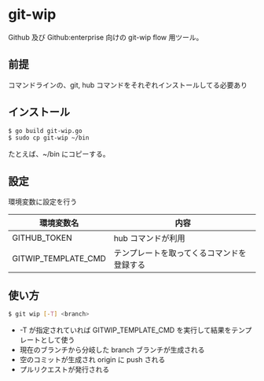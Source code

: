 git-wip
=======

Github 及び Github:enterprise 向けの git-wip flow 用ツール。

前提
----

コマンドラインの、git, hub コマンドをそれぞれインストールしてる必要あり

インストール
------------

```sh
$ go build git-wip.go
$ sudo cp git-wip ~/bin
```

たとえば、~/bin にコピーする。

設定
----

環境変数に設定を行う

環境変数名|内容
----------|----------------------------
GITHUB_TOKEN | hub コマンドが利用
GITWIP_TEMPLATE_CMD | テンプレートを取ってくるコマンドを登録する


使い方
------

```sh
$ git wip [-T] <branch>
```

* -T が指定されていれば GITWIP_TEMPLATE_CMD を実行して結果をテンプレートとして使う
* 現在のブランチから分岐した branch ブランチが生成される
* 空のコミットが生成され origin に push される
* プルリクエストが発行される

